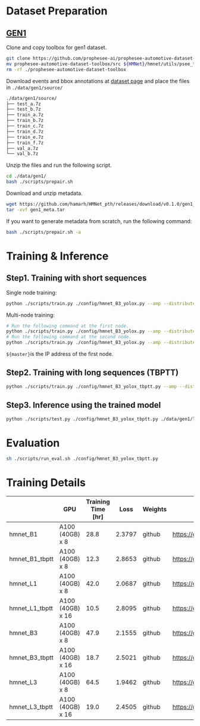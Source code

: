 # Dataset Preparation

## [GEN1](https://www.prophesee.ai/2020/01/24/prophesee-gen1-automotive-detection-dataset/)

Clone and copy toolbox for gen1 dataset.

```bash
git clone https://github.com/prophesee-ai/prophesee-automotive-dataset-toolbox.git
mv prophesee-automotive-dataset-toolbox/src ${HMNet}/hmnet/utils/psee_toolbox
rm -rf ./prophesee-automotive-dataset-toolbox
```

Download events and bbox annotations at [dataset page](https://www.prophesee.ai/2020/01/24/prophesee-gen1-automotive-detection-dataset/) and place the files in `./data/gen1/source/`

```bash
./data/gen1/source/
├── test_a.7z
├── test_b.7z
├── train_a.7z
├── train_b.7z
├── train_c.7z
├── train_d.7z
├── train_e.7z
├── train_f.7z
├── val_a.7z
└── val_b.7z
```

Unzip the files and run the following script.

```bash
cd ./data/gen1/
bash ./scripts/prepair.sh
```

Download and unzip metadata.

```bash
wget https://github.com/hamarh/HMNet_pth/releases/download/v0.1.0/gen1_meta.tar
tar -xvf gen1_meta.tar
```

If you want to generate metadata from scratch, run the following command:

```bash
bash ./scripts/prepair.sh -a
```

# Training & Inference

## Step1. Training with short sequences

Single node training:

```bash
python ./scripts/train.py ./config/hmnet_B3_yolox.py --amp --distributed
```

Multi-node training:

```bash
# Run the following command at the first node.
python ./scripts/train.py ./config/hmnet_B3_yolox.py --amp --distributed --master ${master} --node 1/2
# Run the following command at the second node.
python ./scripts/train.py ./config/hmnet_B3_yolox.py --amp --distributed --master ${master} --node 2/2
```

`${master}`is the IP address of the first node.

## Step2. Training with long sequences (TBPTT)

```bash
python ./scripts/train.py ./config/hmnet_B3_yolox_tbptt.py --amp --distributed
```

## Step3. Inference using the trained model

```bash
python ./scripts/test.py ./config/hmnet_B3_yolox_tbptt.py ./data/gen1/list/test/ ./data/gen1/ --fast --speed_test
```

# Evaluation

```bash
sh ./scripts/run_eval.sh ./config/hmnet_B3_yolox_tbptt.py
```

# Training Details

|  | GPU | Training Time [hr] | Loss | Weights | Log |
| --- | --- | --- | --- | --- | --- |
| hmnet_B1 | A100 (40GB) x 8 | 28.8 | 2.3797 | github | https://github.com/hamarh/HMNet_pth/releases/download/v0.1.0/gen1_hmnet_B1.csv |
| hmnet_B1_tbptt | A100 (40GB) x 8 | 12.3 | 2.8653 | github | https://github.com/hamarh/HMNet_pth/releases/download/v0.1.0/gen1_hmnet_B1_tbptt.csv |
| hmnet_L1 | A100 (40GB) x 8 | 42.0 | 2.0687 | github | https://github.com/hamarh/HMNet_pth/releases/download/v0.1.0/gen1_hmnet_L1.csv |
| hmnet_L1_tbptt | A100 (40GB) x 16 | 10.5 | 2.8095 | github | https://github.com/hamarh/HMNet_pth/releases/download/v0.1.0/gen1_hmnet_L1_tbptt.csv |
| hmnet_B3 | A100 (40GB) x 8 | 47.9 | 2.1555 | github | https://github.com/hamarh/HMNet_pth/releases/download/v0.1.0/gen1_hmnet_B3.csv |
| hmnet_B3_tbptt | A100 (40GB) x 16 | 18.7 | 2.5021 | github | https://github.com/hamarh/HMNet_pth/releases/download/v0.1.0/gen1_hmnet_B3_tbptt.csv |
| hmnet_L3 | A100 (40GB) x 8 | 64.5 | 1.9462 | github | https://github.com/hamarh/HMNet_pth/releases/download/v0.1.0/gen1_hmnet_L3.csv |
| hmnet_L3_tbptt | A100 (40GB) x 16 | 19.0 | 2.4505 | github | https://github.com/hamarh/HMNet_pth/releases/download/v0.1.0/gen1_hmnet_L3_tbptt.csv |

